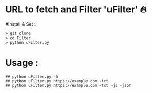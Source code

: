 # URL to fetch and Filter 'uFilter' :fire:

#Install & Set :
```
> git clone
> cd Filter
> python uFilter.py
```

# Usage : 

```
## python uFilter.py -h
## python uFilter.py https://example.com -txt
## python uFilter.py https://example.com -txt -js -json
```

